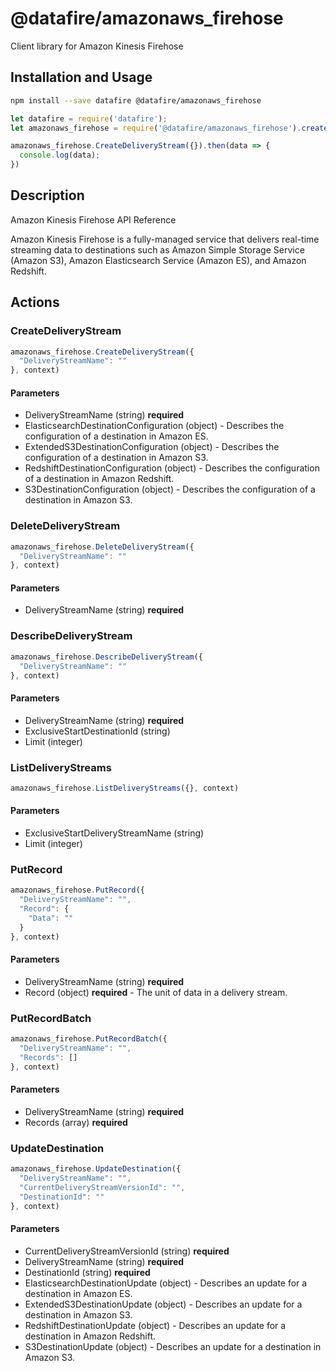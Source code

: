 # @datafire/amazonaws_firehose

Client library for Amazon Kinesis Firehose

## Installation and Usage
```bash
npm install --save datafire @datafire/amazonaws_firehose
```

```js
let datafire = require('datafire');
let amazonaws_firehose = require('@datafire/amazonaws_firehose').create();

amazonaws_firehose.CreateDeliveryStream({}).then(data => {
  console.log(data);
})
```

## Description
<fullname>Amazon Kinesis Firehose API Reference</fullname> <p>Amazon Kinesis Firehose is a fully-managed service that delivers real-time streaming data to destinations such as Amazon Simple Storage Service (Amazon S3), Amazon Elasticsearch Service (Amazon ES), and Amazon Redshift.</p>

## Actions
### CreateDeliveryStream



```js
amazonaws_firehose.CreateDeliveryStream({
  "DeliveryStreamName": ""
}, context)
```

#### Parameters
* DeliveryStreamName (string) **required**
* ElasticsearchDestinationConfiguration (object) - Describes the configuration of a destination in Amazon ES.
* ExtendedS3DestinationConfiguration (object) - Describes the configuration of a destination in Amazon S3.
* RedshiftDestinationConfiguration (object) - Describes the configuration of a destination in Amazon Redshift.
* S3DestinationConfiguration (object) - Describes the configuration of a destination in Amazon S3.

### DeleteDeliveryStream



```js
amazonaws_firehose.DeleteDeliveryStream({
  "DeliveryStreamName": ""
}, context)
```

#### Parameters
* DeliveryStreamName (string) **required**

### DescribeDeliveryStream



```js
amazonaws_firehose.DescribeDeliveryStream({
  "DeliveryStreamName": ""
}, context)
```

#### Parameters
* DeliveryStreamName (string) **required**
* ExclusiveStartDestinationId (string)
* Limit (integer)

### ListDeliveryStreams



```js
amazonaws_firehose.ListDeliveryStreams({}, context)
```

#### Parameters
* ExclusiveStartDeliveryStreamName (string)
* Limit (integer)

### PutRecord



```js
amazonaws_firehose.PutRecord({
  "DeliveryStreamName": "",
  "Record": {
    "Data": ""
  }
}, context)
```

#### Parameters
* DeliveryStreamName (string) **required**
* Record (object) **required** - The unit of data in a delivery stream.

### PutRecordBatch



```js
amazonaws_firehose.PutRecordBatch({
  "DeliveryStreamName": "",
  "Records": []
}, context)
```

#### Parameters
* DeliveryStreamName (string) **required**
* Records (array) **required**

### UpdateDestination



```js
amazonaws_firehose.UpdateDestination({
  "DeliveryStreamName": "",
  "CurrentDeliveryStreamVersionId": "",
  "DestinationId": ""
}, context)
```

#### Parameters
* CurrentDeliveryStreamVersionId (string) **required**
* DeliveryStreamName (string) **required**
* DestinationId (string) **required**
* ElasticsearchDestinationUpdate (object) - Describes an update for a destination in Amazon ES.
* ExtendedS3DestinationUpdate (object) - Describes an update for a destination in Amazon S3.
* RedshiftDestinationUpdate (object) - Describes an update for a destination in Amazon Redshift.
* S3DestinationUpdate (object) - Describes an update for a destination in Amazon S3.

